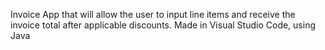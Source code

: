 Invoice App that will allow the user to input line items and receive the invoice total after applicable discounts. Made in Visual Studio Code, using Java
